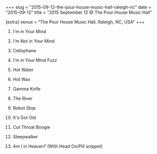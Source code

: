 +++
slug = "2015-09-12-the-pour-house-music-hall-raleigh-nc"
date = "2015-09-12"
title = "2015 September 12 @ The Pour House Music Hall"

[extra]
venue = "The Pour House Music Hall, Raleigh, NC, USA"
+++

 1. I'm in Your Mind

 2. I'm Not in Your Mind

 3. Cellophane

 4. I'm in Your Mind Fuzz

 5. Hot Water

 6. Hot Wax

 7. Gamma Knife

 8. The River

 9. Robot Stop

10. It's Got Old

11. Cut Throat Boogie

12. Sleepwalker

13. Am I in Heaven?
    (With Head On/Pill snippet)


